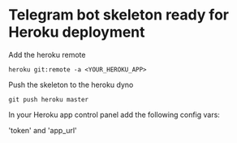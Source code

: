 # Telegram bot skeleton ready for Heroku deployment

Add the heroku remote

`heroku git:remote -a <YOUR_HEROKU_APP>`

Push the skeleton to the heroku dyno

`git push heroku master`

In your Heroku app control panel add the following config vars:

'token' and 'app_url'